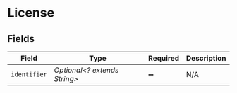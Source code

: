 # License


## Fields

| Field                        | Type                         | Required                     | Description                  |
| ---------------------------- | ---------------------------- | ---------------------------- | ---------------------------- |
| `identifier`                 | *Optional<? extends String>* | :heavy_minus_sign:           | N/A                          |